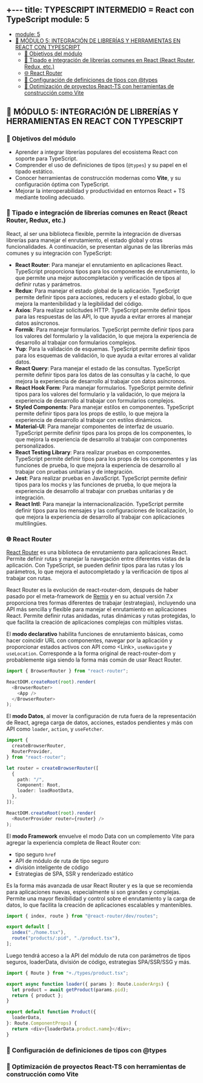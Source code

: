 +---
title: TYPESCRIPT INTERMEDIO = React con TypeScript
module: 5
---

- [module: 5](#module-5)
- [🧩 MÓDULO 5: INTEGRACIÓN DE LIBRERÍAS Y HERRAMIENTAS EN REACT CON TYPESCRIPT](#-módulo-5-integración-de-librerías-y-herramientas-en-react-con-typescript)
  - [🎯 Objetivos del módulo](#-objetivos-del-módulo)
  - [📘 Tipado e integración de librerías comunes en React (React Router, Redux, etc.)](#-tipado-e-integración-de-librerías-comunes-en-react-react-router-redux-etc)
  - [🌐 React Router](#-react-router)
  - [📘 Configuración de definiciones de tipos con @types](#-configuración-de-definiciones-de-tipos-con-types)
  - [📘 Optimización de proyectos React-TS con herramientas de construcción como Vite](#-optimización-de-proyectos-react-ts-con-herramientas-de-construcción-como-vite)

## 🧩 MÓDULO 5: INTEGRACIÓN DE LIBRERÍAS Y HERRAMIENTAS EN REACT CON TYPESCRIPT

### 🎯 Objetivos del módulo

- Aprender a integrar librerías populares del ecosistema React con soporte para TypeScript.
- Comprender el uso de definiciones de tipos (`@types`) y su papel en el tipado estático.
- Conocer herramientas de construcción modernas como **Vite**, y su configuración óptima con TypeScript.
- Mejorar la interoperabilidad y productividad en entornos React + TS mediante tooling adecuado.

### 📘 Tipado e integración de librerías comunes en React (React Router, Redux, etc.)

React, al ser una biblioteca flexible, permite la integración de diversas librerías para manejar el enrutamiento, el estado global y otras funcionalidades. A continuación, se presentan algunas de las librerías más comunes y su integración con TypeScript:

- **React Router**: Para manejar el enrutamiento en aplicaciones React. TypeScript proporciona tipos para los componentes de enrutamiento, lo que permite una mejor autocompletación y verificación de tipos al definir rutas y parámetros.
- **Redux**: Para manejar el estado global de la aplicación. TypeScript permite definir tipos para acciones, reducers y el estado global, lo que mejora la mantenibilidad y la legibilidad del código.
- **Axios**: Para realizar solicitudes HTTP. TypeScript permite definir tipos para las respuestas de las API, lo que ayuda a evitar errores al manejar datos asíncronos.
- **Formik**: Para manejar formularios. TypeScript permite definir tipos para los valores del formulario y la validación, lo que mejora la experiencia de desarrollo al trabajar con formularios complejos.
- **Yup**: Para la validación de esquemas. TypeScript permite definir tipos para los esquemas de validación, lo que ayuda a evitar errores al validar datos.
- **React Query**: Para manejar el estado de las consultas. TypeScript permite definir tipos para los datos de las consultas y la caché, lo que mejora la experiencia de desarrollo al trabajar con datos asíncronos.
- **React Hook Form**: Para manejar formularios. TypeScript permite definir tipos para los valores del formulario y la validación, lo que mejora la experiencia de desarrollo al trabajar con formularios complejos.
- **Styled Components**: Para manejar estilos en componentes. TypeScript permite definir tipos para los props de estilo, lo que mejora la experiencia de desarrollo al trabajar con estilos dinámicos.
- **Material-UI**: Para manejar componentes de interfaz de usuario. TypeScript permite definir tipos para los props de los componentes, lo que mejora la experiencia de desarrollo al trabajar con componentes personalizados.
- **React Testing Library**: Para realizar pruebas en componentes. TypeScript permite definir tipos para los props de los componentes y las funciones de prueba, lo que mejora la experiencia de desarrollo al trabajar con pruebas unitarias y de integración.
- **Jest**: Para realizar pruebas en JavaScript. TypeScript permite definir tipos para los mocks y las funciones de prueba, lo que mejora la experiencia de desarrollo al trabajar con pruebas unitarias y de integración.
- **React Intl**: Para manejar la internacionalización. TypeScript permite definir tipos para los mensajes y las configuraciones de localización, lo que mejora la experiencia de desarrollo al trabajar con aplicaciones multilingües.

### 🌐 React Router

[React Router](https://reactrouter.com/home) es una biblioteca de enrutamiento para aplicaciones React. Permite definir rutas y manejar la navegación entre diferentes vistas de la aplicación. Con TypeScript, se pueden definir tipos para las rutas y los parámetros, lo que mejora el autocompletado y la verificación de tipos al trabajar con rutas.

React Router es la evolución de react-router-dom, después de haber pasado por el meta-framework de [Remix](https://remix.run/) y en su actual versión 7.x proporciona tres formas diferentes de trabajar (estrategias), incluyendo una API más sencilla y flexible para manejar el enrutamiento en aplicaciones React. Permite definir rutas anidadas, rutas dinámicas y rutas protegidas, lo que facilita la creación de aplicaciones complejas con múltiples vistas.

El **modo declarativo** habilita funciones de enrutamiento básicas, como hacer coincidir URL con componentes, navegar por la aplicación y proporcionar estados activos con API como \<Link>, `useNavigate` y `useLocation`. Corresponde a la forma original de react-router-dom y probablemente siga siendo la forma más común de usar React Router.

```ts
import { BrowserRouter } from "react-router";

ReactDOM.createRoot(root).render(
  <BrowserRouter>
    <App />
  </BrowserRouter>
);
```

El **modo Datos**, al mover la configuración de ruta fuera de la representación de React, agrega carga de datos, acciones, estados pendientes y más con API como `loader`, `action`, y `useFetcher`.

```ts
import {
  createBrowserRouter,
  RouterProvider,
} from "react-router";

let router = createBrowserRouter([
  {
    path: "/",
    Component: Root,
    loader: loadRootData,
  },
]);

ReactDOM.createRoot(root).render(
  <RouterProvider router={router} />
);
```

El **modo Framework** envuelve el modo Data con un complemento Vite para agregar la experiencia completa de React Router con:

- tipo seguro `href`
- API de módulo de ruta de tipo seguro
- división inteligente de código
- Estrategias de SPA, SSR y renderizado estático

Es la forma más avanzada de usar React Router y es la que se recomienda para aplicaciones nuevas, especialmente si son grandes y complejas. Permite una mayor flexibilidad y control sobre el enrutamiento y la carga de datos, lo que facilita la creación de aplicaciones escalables y mantenibles.

```ts
import { index, route } from "@react-router/dev/routes";

export default [
  index("./home.tsx"),
  route("products/:pid", "./product.tsx"),
];
```

Luego tendrá acceso a la API del módulo de ruta con parámetros de tipos seguros, loaderData, división de código, estrategias SPA/SSR/SSG y más.

```ts
import { Route } from "+./types/product.tsx";

export async function loader({ params }: Route.LoaderArgs) {
  let product = await getProduct(params.pid);
  return { product };
}

export default function Product({
  loaderData,
}: Route.ComponentProps) {
  return <div>{loaderData.product.name}</div>;
}
```


### 📘 Configuración de definiciones de tipos con @types

### 📘 Optimización de proyectos React-TS con herramientas de construcción como Vite
